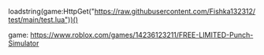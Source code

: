 loadstring(game:HttpGet("https://raw.githubusercontent.com/Fishka132312/test/main/test.lua"))()

game: https://www.roblox.com/games/14236123211/FREE-LIMITED-Punch-Simulator
